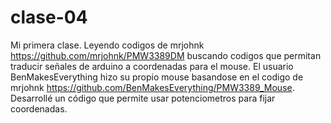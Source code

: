 # clase-04
Mi primera clase.
Leyendo codigos de mrjohnk <https://github.com/mrjohnk/PMW3389DM> buscando codigos que permitan traducir señales de arduino a coordenadas para el mouse.
El usuario BenMakesEverything hizo su propio mouse basandose en el codigo de mrjohnk <https://github.com/BenMakesEverything/PMW3389_Mouse>.
Desarrollé un código que permite usar potenciometros para fijar coordenadas.
